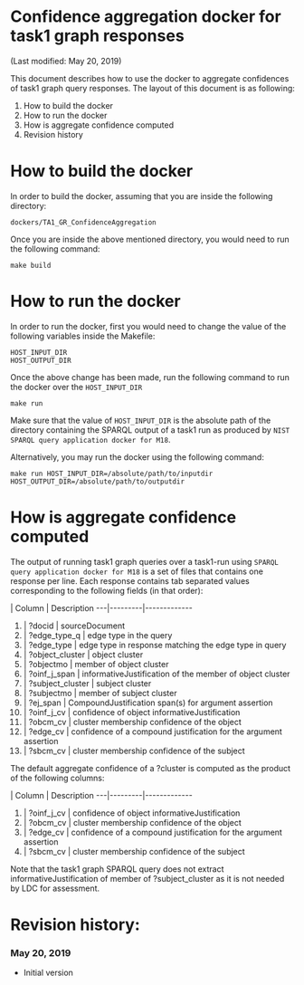 # Confidence aggregation docker for task1 graph responses

(Last modified: May 20, 2019)

This document describes how to use the docker to aggregate confidences of task1 graph query responses. The layout of this document is as following:

  1. How to build the docker
  2. How to run the docker
  3. How is aggregate confidence computed
  4. Revision history

# How to build the docker

In order to build the docker, assuming that you are inside the following directory:

`dockers/TA1_GR_ConfidenceAggregation`

Once you are inside the above mentioned directory, you would need to run the following command:

~~~
make build
~~~

# How to run the docker

In order to run the docker, first you would need to change the value of the following variables inside the Makefile:

~~~
HOST_INPUT_DIR
HOST_OUTPUT_DIR
~~~

Once the above change has been made, run the following command to run the docker over the `HOST_INPUT_DIR`

~~~
make run
~~~

Make sure that the value of `HOST_INPUT_DIR` is the absolute path of the directory containing the SPARQL output of a task1 run as produced by `NIST SPARQL query application docker for M18`.

Alternatively, you may run the docker using the following command:

~~~
make run HOST_INPUT_DIR=/absolute/path/to/inputdir HOST_OUTPUT_DIR=/absolute/path/to/outputdir
~~~

# How is aggregate confidence computed

The output of running task1 graph queries over a task1-run using `SPARQL query application docker for M18` is a set of files that contains one response per line. Each response contains tab separated values corresponding to the following fields (in that order):

| Column  | Description
---|---------|-------------
1. |        ?docid         |  sourceDocument
2. |        ?edge_type_q   |  edge type in the query
3. |        ?edge_type     |  edge type in response matching the edge type in query
4. |        ?object_cluster  |  object cluster
5. |        ?objectmo      |  member of object cluster
6. |        ?oinf_j_span   |  informativeJustification of the member of object cluster
7. |        ?subject_cluster  |  subject cluster
8. |        ?subjectmo     |  member of subject cluster
9. |        ?ej_span       |  CompoundJustification span(s) for argument assertion
10. |        ?oinf_j_cv     |  confidence of object informativeJustification
11. |        ?obcm_cv       |  cluster membership confidence of the object
12. |        ?edge_cv       |  confidence of a compound justification for the argument assertion
13. |        ?sbcm_cv       |  cluster membership confidence of the subject

The default aggregate confidence of a ?cluster is computed as the product of the following columns:

| Column  | Description
---|---------|-------------
1. |        ?oinf_j_cv     |  confidence of object informativeJustification
2. |        ?obcm_cv       |  cluster membership confidence of the object
3. |        ?edge_cv       |  confidence of a compound justification for the argument assertion
4. |        ?sbcm_cv       |  cluster membership confidence of the subject

Note that the task1 graph SPARQL query does not extract informativeJustification of member of ?subject_cluster as it is not needed by LDC for assessment.

# Revision history:
### May 20, 2019
  * Initial version
